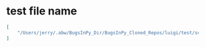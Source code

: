 # test file name

```json
[
    "/Users/jerry/.abw/BugsInPy_Dir/BugsInPy_Cloned_Repos/luigi/test/scheduler_test.py"
]
```
